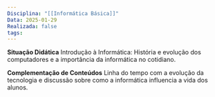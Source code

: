 ```yaml
---
Disciplina: "[[Informática Básica]]"
Data: 2025-01-29
Realizada: false
tags:
---
```


**Situação Didática**
Introdução à Informática: História e evolução dos computadores e a importância da informática no cotidiano.

**Complementação de Conteúdos**
Linha do tempo com a evolução da tecnologia e discussão sobre como a informática influencia a vida dos alunos.